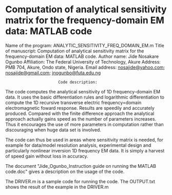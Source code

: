 # Computation of analytical sensitivity matrix for the frequency-domain EM data: MATLAB code 
Name of the program: ANALYTIC_SENSITIVITY_FREQ_DOMAIN_EM.m
Title of manuscript: Computation of analytical sensitivity matrix for the frequency-domain EM data: MATLAB code.
Author name: Jide Nosakare Ogunbo
Affiliation: The Federal University of Technology, Akure
Address: PMB 704, Akure, Ondo state, Nigeria.
Email address: nosajide@yahoo.com; nosajide@gmail.com; jnogunbo@futa.edu.ng

                           Code description:
The code computes the analytical sensitivity of 1D frequency-domain EM data.
It uses the basic differentiation rules and logarithmic differentiation to
compute the 1D recursive transverse electric frequency=domain electromagnetic
foward response.
Results are speedily and accurately produced. Compared with the finite difference
approach the analytical approach actually gains speed as the number of parameters
increases. Thus it encourages the use of more parameters in computation rather
than discouraging when huge data set is involved.

The code can thus be used in areas where sensitivity matrix is needed, for example
for data/model resolution analysis, experimental design and particularly nonlinear
inversion 1D frequency EM data. It is simply a harvest of speed gain without loss
in accuracy.

The document "Jide_Ogunbo_Instruction guide on running the MATLAB code.doc" gives a
description on the usage of the code.

The DRIVER.m is a sample code for running the code.
The OUTPUT.txt shows the result of the example in the DRIVER.m
